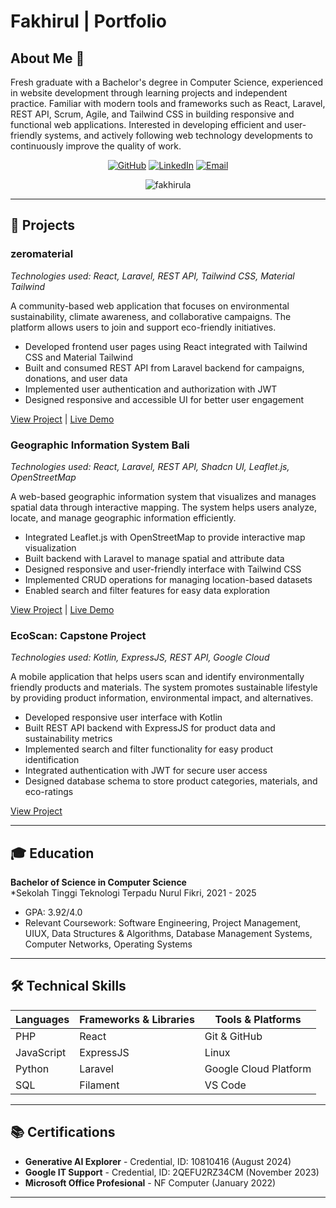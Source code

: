 # Fakhirul | Portfolio

## About Me 👋

Fresh graduate with a Bachelor's degree in Computer Science, experienced in website development through learning projects and independent practice. Familiar with modern tools and frameworks such as React, Laravel, REST API, Scrum, Agile, and Tailwind CSS in building responsive and functional web applications. Interested in developing efficient and user-friendly systems, and actively following web technology developments to continuously improve the quality of work.

<div align="center">
  
[![GitHub](https://img.shields.io/badge/GitHub-100000?style=for-the-badge&logo=github&logoColor=white)](https://github.com/fakhirula)
[![LinkedIn](https://img.shields.io/badge/LinkedIn-0077B5?style=for-the-badge&logo=linkedin&logoColor=white)](https://linkedin.com/in/fakhirul-akmal)
[![Email](https://img.shields.io/badge/Email-D14836?style=for-the-badge&logo=gmail&logoColor=white)](mailto:fakhirul.dev@gmail.com)
<p> <img src=https://komarev.com/ghpvc/?username=fakhirula&style=flat-square&color=green alt=fakhirula /> </p>
</div>

---

## 🚀 Projects

### zeromaterial
*Technologies used: React, Laravel, REST API, Tailwind CSS, Material Tailwind*

A community-based web application that focuses on environmental sustainability, climate awareness, and collaborative campaigns. The platform allows users to join and support eco-friendly initiatives.

- Developed frontend user pages using React integrated with Tailwind CSS and Material Tailwind
- Built and consumed REST API from Laravel backend for campaigns, donations, and user data
- Implemented user authentication and authorization with JWT
- Designed responsive and accessible UI for better user engagement

[View Project](https://github.com/fakhirula/zeromaterial) | [Live Demo](https://zeromaterial.vercel.app/)

### Geographic Information System Bali
*Technologies used: React, Laravel, REST API, Shadcn UI, Leaflet.js, OpenStreetMap*

A web-based geographic information system that visualizes and manages spatial data through interactive mapping. The system helps users analyze, locate, and manage geographic information efficiently.

- Integrated Leaflet.js with OpenStreetMap to provide interactive map visualization
- Built backend with Laravel to manage spatial and attribute data
- Designed responsive and user-friendly interface with Tailwind CSS
- Implemented CRUD operations for managing location-based datasets
- Enabled search and filter features for easy data exploration

[View Project](https://github.com/SIG-STT-NF) | [Live Demo](https://sig.ramafajar.com/)

### EcoScan: Capstone Project
*Technologies used: Kotlin, ExpressJS, REST API, Google Cloud*

A mobile application that helps users scan and identify environmentally friendly products and materials. The system promotes sustainable lifestyle by providing product information, environmental impact, and alternatives.

- Developed responsive user interface with Kotlin
- Built REST API backend with ExpressJS for product data and sustainability metrics
- Implemented search and filter functionality for easy product identification
- Integrated authentication with JWT for secure user access
- Designed database schema to store product categories, materials, and eco-ratings

[View Project](https://github.com/fakhirula/ecoscan-capstone)

---

## 🎓 Education

**Bachelor of Science in Computer Science**  
*Sekolah Tinggi Teknologi Terpadu Nurul Fikri, 2021 - 2025
- GPA: 3.92/4.0
- Relevant Coursework: Software Engineering, Project Management, UIUX, Data Structures & Algorithms, Database Management Systems, Computer Networks, Operating Systems

---

## 🛠️ Technical Skills

<div align="center">

| **Languages** | **Frameworks & Libraries** | **Tools & Platforms** |
|---------------|----------------------------|-----------------------|
| PHP           | React                      | Git & GitHub          |
| JavaScript    | ExpressJS                  | Linux                 |
| Python        | Laravel                    | Google Cloud Platform |
| SQL           | Filament                   | VS Code               |

</div>

---

## 📚 Certifications

- **Generative AI Explorer** - Credential, ID: 10810416 (August 2024)
- **Google IT Support** - Credential, ID: 2QEFU2RZ34CM (November 2023)
- **Microsoft Office Profesional** - NF Computer (January 2022)

---
